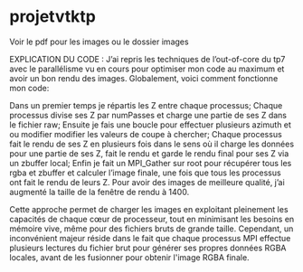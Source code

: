 # projetvtktp
Voir le pdf pour les images ou le dossier images

EXPLICATION DU CODE :
J’ai repris les techniques de l’out-of-core du tp7 avec le parallélisme vu en cours pour optimiser mon code au maximum et avoir un bon rendu des images. Globalement, voici comment fonctionne mon code:

Dans un premier temps je répartis les Z entre chaque processus;
Chaque processus divise ses Z par numPasses et charge une partie de ses Z dans le fichier raw;
Ensuite je fais une boucle pour effectuer plusieurs azimuth et ou modifier modifier les valeurs de coupe à chercher;
Chaque processus fait le rendu de ses Z en plusieurs fois dans le sens où il charge les données pour une partie de ses Z, fait le rendu et garde le rendu final pour ses Z via un zbuffer local;
Enfin je fait un MPI_Gather sur root pour récupérer tous les rgba et zbuffer et calculer l’image finale, une fois que tous les processus ont fait le rendu de leurs Z. Pour avoir des images de meilleure qualité, j’ai augmenté la taille de la fenêtre de rendu à 1400.

Cette approche permet de charger les images en exploitant pleinement les capacités de chaque cœur de processeur, tout en minimisant les besoins en mémoire vive, même pour des fichiers bruts de grande taille. Cependant, un inconvénient majeur réside dans le fait que chaque processus MPI effectue plusieurs lectures du fichier brut pour générer ses propres données RGBA locales, avant de les fusionner pour obtenir l'image RGBA finale.
